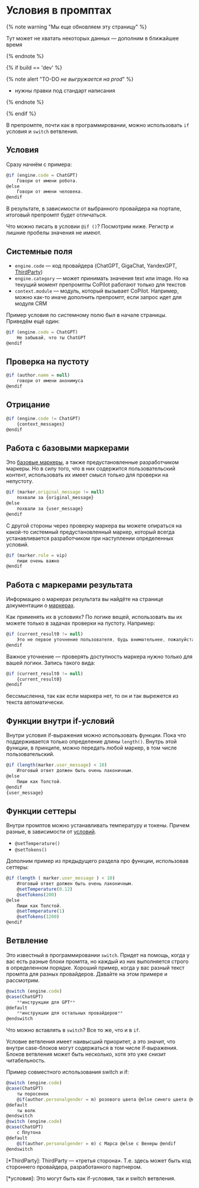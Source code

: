 # Условия в промптах

{% note warning "Мы еще обновляем эту страницу" %}

Тут может не хватать некоторых данных — дополним в ближайшее время

{% endnote %}

{% if build == 'dev' %}

{% note alert "TO-DO _не выгружается на prod_" %}

- нужны правки под стандарт написания

{% endnote %}

{% endif %}

В препромпте, почти как в программировании, можно использовать `if` условия и `switch` ветвления.

## Условия

Сразу начнём с примера:

```js
@if (engine.code = ChatGPT)
	Говори от имени робота.
@else
	Говори от имени человека.
@endif
```

В результате, в зависимости от выбранного провайдера на портале, итоговый препромпт будет отличаться.

Что можно писать в условии `@if ()`? Посмотрим ниже. Регистр и лишние пробелы значения не имеют.


## Системные поля

- `engine.code` — код провайдера (ChatGPT, GigaChat, YandexGPT, [ThirdParty](*ThirdParty))
- `engine.category` — может принимать значения text или image. Но на текущий момент препромпты CoPilot работают только для текстов
- `context.module` — модуль, который вызывает CoPilot. Например, можно как-то иначе дополнить препромпт, если запрос идет для модуля CRM

Пример условия по системному полю был в начале страницы. Приведём ещё один:
```js
@if (engine.code = ChatGPT)
	Не забывай, что ты ChatGPT
@endif
```

## Проверка на пустоту

```js
@if (author.name = null)
	говори от имени анонимуса
@endif
```

## Отрицание

```js
@if (engine.code != ChatGPT)
	{context_messages}
@endif
```

## Работа с базовыми маркерами

Это [базовые маркеры](./markers.md), а также предустановленные разработчиком маркеры. Но в силу того, что в них содержится пользовательский контент, использовать их имеет смысл только для проверки на непустоту.

```js
@if (marker.original_message != null)
	похвали за {original_message}
@else
	похвали за {user_message}
@endif
```
С другой стороны через проверку маркера вы можете опираться на какой-то системный предустановленный маркер, который всегда устанавливается разработчиком при наступлении определенных условий.

```js
@if (marker.role = vip)
	пиши очень важно
@endif
```
## Работа с маркерами результата

Информацию о маркерах результата вы найдёте на странице документации о [маркерах](./markers.md).

Как применять их в условиях? По логике вещей, использовать вы их можете только в задачах проверки на пустоту. Например:

```js
@if (current_result0 != null)
	Это не первое уточнение пользователя, будь внимательнее, пожалуйста!
@endif
```
Важное уточнение — проверять доступность маркера нужно только для вашей логики. Запись такого вида:

```js
@if (current_result0 != null)
	{current_result0}
@endif
```

бессмысленна, так как если маркера нет, то он и так вырежется из текста автоматически.

## Функции внутри if-условий

Внутри условия if-выражения можно использовать функции.
Пока что поддерживается только определение длины `length()`. Внутрь этой функции, в принципе, можно передать любой маркер, в том числе пользовательский.

```js
@if (length(marker.user_message) < 10)
	Итоговый ответ должен быть очень лаконичным.
@else
	Пиши как Толстой.
@endif
{user_message}
```

## Функции сеттеры

Внутри промптов можно устанавливать температуру и токены. Причем разные, в зависимости от [условий](*условия).

- `@setTemperature()`
- `@setTokens()`

Дополним пример из предыдущего раздела про функции, использовав сеттеры:

```js
@if (length ( marker.user_message ) < 10)
	Итоговый ответ должен быть очень лаконичным.
	@setTemperature(0.12)
	@setTokens(200)
@else
	Пиши как Толстой.
	@setTemperature(1)
	@setTokens(1200)
@endif
```

## Ветвление

Это известный в программировании `switch`. Придет на помощь, когда у вас есть разные блоки промпта, но каждый из них выполняется строго в определенном порядке. Хороший пример, когда у вас разный текст промпта для разных провайдеров. Давайте на этом примере и рассмотрим.

```js
@switch (engine.code)
@case(ChatGPT)
	**инструкции для GPT**
@default
	**инструкции для остальных провайдеров**
@endswitch
```
Что можно вставлять в `switch`? Все то же, что и в `if`.

Условие ветвления имеет наивысший приоритет, а это значит, что внутри case-блоков могут содержаться в том числе if-выражения. Блоков ветвления может быть несколько, хотя это уже снизит читабельность.

Пример совместного использования switch и if:

```js
@switch (engine.code)
@case(ChatGPT)
	ты поросенок 
	@if(author.personalgender = m) розового цвета @else синего цвета @endif
@default
	ты волк
@endswitch
@switch (engine.code)
@case(ChatGPT)
	c Плутона
@default
	@if(author.personalgender = m) с Марса @else с Венеры @endif
@endswitch
```

[*ThirdParty]: ThirdParty — «третья сторона». Т.е. здесь может быть код стороннего провайдера, разработанного партнером.

[*условия]: Это могут быть как if-условия, так и switch ветвления.